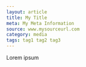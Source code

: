 ```yaml
---
layout: article
title: My Title
meta: My Meta Information
source: www.mysourceurl.com
category: media
tags: tag1 tag2 tag3
---
```


Lorem ipsum
